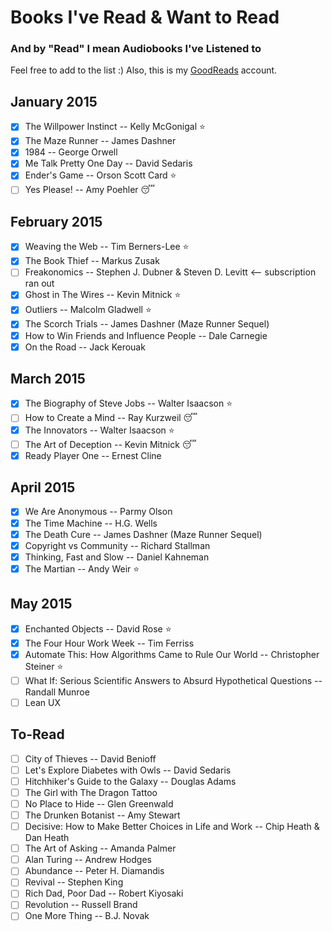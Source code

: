 # Books I've Read & Want to Read
### And by "Read" I mean Audiobooks I've Listened to

Feel free to add to the list :) Also, this is my [GoodReads](https://www.goodreads.com/user/show/20177742-una-kravets) account.

## January 2015

- [x] The Willpower Instinct -- Kelly McGonigal :star:
- [x] The Maze Runner -- James Dashner
- [x] 1984 -- George Orwell
- [x] Me Talk Pretty One Day -- David Sedaris
- [x] Ender's Game -- Orson Scott Card :star:
- [ ] Yes Please! -- Amy Poehler :sleeping:

## February 2015

- [x] Weaving the Web -- Tim Berners-Lee :star:
- [x] The Book Thief -- Markus Zusak
- [ ] Freakonomics -- Stephen J. Dubner & Steven D. Levitt <-- subscription ran out
- [x] Ghost in The Wires -- Kevin Mitnick :star:
- [x] Outliers -- Malcolm Gladwell :star:
- [x] The Scorch Trials -- James Dashner (Maze Runner Sequel)
- [x] How to Win Friends and Influence People -- Dale Carnegie
- [x] On the Road -- Jack Kerouak

## March 2015
- [x] The Biography of Steve Jobs -- Walter Isaacson :star:
- [ ] How to Create a Mind -- Ray Kurzweil :sleeping:
- [x] The Innovators -- Walter Isaacson :star:
- [ ] The Art of Deception -- Kevin Mitnick :sleeping:
- [x] Ready Player One -- Ernest Cline

## April 2015
- [x] We Are Anonymous -- Parmy Olson
- [x] The Time Machine -- H.G. Wells
- [x] The Death Cure -- James Dashner (Maze Runner Sequel)
- [x] Copyright vs Community -- Richard Stallman
- [x] Thinking, Fast and Slow -- Daniel Kahneman
- [x] The Martian -- Andy Weir :star:

## May 2015
- [x] Enchanted Objects -- David Rose :star:
- [x] The Four Hour Work Week -- Tim Ferriss
- [x] Automate This: How Algorithms Came to Rule Our World -- Christopher Steiner :star:
- [ ] What If: Serious Scientific Answers to Absurd Hypothetical Questions -- Randall Munroe
- [ ] Lean UX

To-Read
---
- [ ] City of Thieves -- David Benioff
- [ ] Let's Explore Diabetes with Owls -- David Sedaris
- [ ] Hitchhiker's Guide to the Galaxy -- Douglas Adams
- [ ] The Girl with The Dragon Tattoo
- [ ] No Place to Hide -- Glen Greenwald
- [ ] The Drunken Botanist -- Amy Stewart
- [ ] Decisive: How to Make Better Choices in Life and Work -- Chip Heath & Dan Heath
- [ ] The Art of Asking -- Amanda Palmer
- [ ] Alan Turing -- Andrew Hodges
- [ ] Abundance -- Peter H. Diamandis
- [ ] Revival -- Stephen King
- [ ] Rich Dad, Poor Dad -- Robert Kiyosaki
- [ ] Revolution -- Russell Brand
- [ ] One More Thing -- B.J. Novak